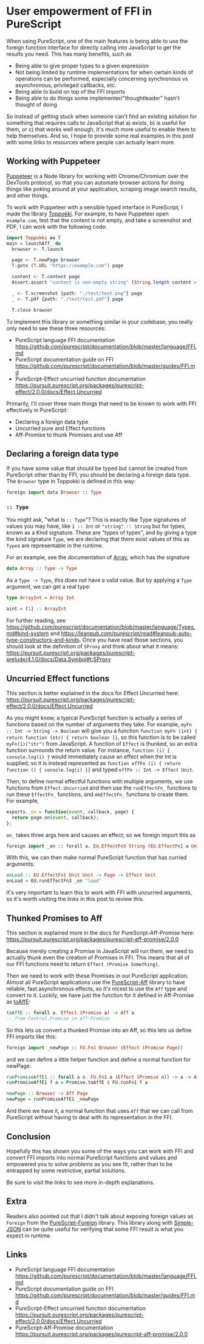 # User empowerment of FFI in PureScript

When using PureScript, one of the main features is being able to use the foreign function interface for directly calling into JavaScript to get the results you need. This has many benefits, such as

* Being able to give proper types to a given expression
* Not being limited by runtime implementations for when certain kinds of operations can be performed, especially concerning synchronous vs asynchronous, privileged callbacks, etc.
* Being able to build on top of the FFI imports
* Being able to do things some implementer/"thoughtleader" hasn't thought of doing

So instead of getting stuck when someone can't find an existing solution for something that requires calls to JavaScript that a) exists, b) is useful for them, or c) that works well enough, it's much more useful to enable them to help themselves. And so, I hope to provide some real examples in this post with some links to resources where people can actually learn more.

## Working with Puppeteer

 [Puppeteer](https://github.com/GoogleChrome/puppeteer) is a Node library for working with Chrome/Chromium over the DevTools protocol, so that you can automate browser actions for doing things like poking around at your application, scraping image search results, and other things.

 To work with Puppeteer with a sensible typed interface in PureScript, I made the library [Toppokki](https://github.com/justinwoo/purescript-toppokki). For example, to have Puppeteer open `example.com`, test that the content is not empty, and take a screenshot and PDF, I can work with the following code:

```hs
import Toppokki as T
main = launchAff_ do
  browser <- T.launch

  page <- T.newPage browser
  T.goto (T.URL "https://example.com") page

  content <- T.content page
  Assert.assert "content is non-empty string" (String.length content > 0)

  _ <- T.screenshot {path: "./test/test.png"} page
  _ <- T.pdf {path: "./test/test.pdf"} page

  T.close browser
```

To implement this library or something similar in your codebase, you really only need to see these three resources:

* PureScript language FFI documentation <https://github.com/purescript/documentation/blob/master/language/FFI.md>
* PureScript documentation guide on FFI <https://github.com/purescript/documentation/blob/master/guides/FFI.md>
* PureScript-Effect uncurried function documentation <https://pursuit.purescript.org/packages/purescript-effect/2.0.0/docs/Effect.Uncurried>

Primarily, I'll cover three main things that need to be known to work with FFI effectively in PureScript:

* Declaring a foreign data type
* Uncurried pure and Effect functions
* Aff-Promise to thunk Promises and use Aff

## Declaring a foreign data type

If you have some value that should be typed but cannot be created from PureScript other than by FFI, you should be declaring a foreign data type. The `Browser` type in Toppokki is defined in this way:

```hs
foreign import data Browser :: Type
```

### `:: Type`

You might ask, "what is `:: Type`"? This is exactly like Type signatures of values you may have, like `1 :: Int` or `"string" :: String` but for types, known as a Kind signature. These are "types of types", and by giving a type the kind signature `Type`, we are declaring that there exist values of this as `Type`s are representable in the runtime.

For an example, see the documentation of [Array](https://pursuit.purescript.org/builtins/docs/Prim#t:Array), which has the signature

```hs
data Array :: Type -> Type
```

As a `Type -> Type`, this does not have a valid value. But by applying a `Type` argument, we can get a real type:

```hs
type ArrayInt = Array Int

aint = [1] :: ArrayInt
```

For further reading, see <https://github.com/purescript/documentation/blob/master/language/Types.md#kind-system> and <https://leanpub.com/purescript/read#leanpub-auto-type-constructors-and-kinds>. Once you have read those sections, you should look at the definition of `SProxy` and think about what it means: <https://pursuit.purescript.org/packages/purescript-prelude/4.1.0/docs/Data.Symbol#t:SProxy>

## Uncurried Effect functions

This section is better explained in the docs for Effect.Uncurried here: <https://pursuit.purescript.org/packages/purescript-effect/2.0.0/docs/Effect.Uncurried>

As you might know, a typical PureScript function is actually a series of functions based on the number of arguments they take. For example, `myFn :: Int -> String -> Boolean` will give you a function `function myFn (int) { return function (str) { return boolean }}`, so this function is to be called `myFn(1)("str")` from JavaScript. A function of `Effect` is thunked, so an extra function surrounds the return value. For instance, `function (i) { console.log(i) }` would immediately cause an effect when the Int is supplied, so it is instead represented as `function effFn (i) { return function () { console.log(i) }}` and typed `effFn :: Int -> Effect Unit`.

Then, to define normal effectful functions with multiple arguments, we use functions from `Effect.Uncurried` and then use the `runEffectFn_` functions to run these `EffectFn_` functions, and `mkEffectFn_` functions to create them. For example,

```js
exports._on = function(event, callback, page) {
  return page.on(event, callback);
};
```

`on_` takes three args here and causes an effect, so we foreign import this as

```hs
foreign import _on :: forall a. EU.EffectFn3 String (EU.EffectFn1 a Unit) Page Unit
```

With this, we can then make normal PureScript function that has curried arguments:


```hs
onLoad :: EU.EffectFn1 Unit Unit -> Page -> Effect Unit
onLoad = EU.runEffectFn3 _on "load"
```

It's very important to learn this to work with FFI with uncurried arguments, so it's worth visiting the links in this post to review this.

## Thunked Promises to Aff

This section is explained more in the docs for PureScript-Aff-Promise here: <https://pursuit.purescript.org/packages/purescript-aff-promise/2.0.0>

Because merely creating a Promise in JavaScript will run them, we need to actually thunk even the creation of Promises in FFI. This means that all of our FFI functions need to return `Effect (Promise Something)`.

Then we need to work with these Promises in our PureScript application. Almost all PureScript applications use the [PureScript-Aff](https://github.com/slamdata/purescript-aff) library to have reliable, fast asynchronous effects, so it's nicest to use the `Aff` type and convert to it. Luckily, we have just the function for it defined in Aff-Promise as [toAffE](https://pursuit.purescript.org/packages/purescript-aff-promise/2.0.0/docs/Control.Promise#v:toAffE):

```hs
toAffE :: forall a. Effect (Promise a) -> Aff a
-- from Control.Promise in Aff-Promise
```

So this lets us convert a thunked Promise into an Aff, so this lets us define FFI imports like this:

```hs
foreign import _newPage :: FU.Fn1 Browser (Effect (Promise Page))
```

and we can define a little helper function and define a normal function for newPage:

```hs
runPromiseAffE1 :: forall a o. FU.Fn1 a (Effect (Promise o)) -> a -> Aff o
runPromiseAffE1 f a = Promise.toAffE $ FU.runFn1 f a

newPage :: Browser -> Aff Page
newPage = runPromiseAffE1 _newPage
```

And there we have it, a normal function that uses `Aff` that we can call from PureScript without having to deal with its representation in the FFI.

## Conclusion

Hopefully this has shown you some of the ways you can work with FFI and convert FFI imports into normal PureScript functions and values and empowered you to solve problems as you see fit, rather than to be entrapped by some restrictive, partial solutions.

Be sure to visit the links to see more in-depth explanations.

## Extra

Readers also pointed out that I didn't talk about exposing foreign values as `Foreign` from the [PureScript-Foreign](https://github.com/purescript/purescript-foreign) library. This library along with [Simple-JSON](https://github.com/justinwoo/purescript-simple-json) can be quite useful for verifying that some FFI result is what you expect in runtime.

## Links

* PureScript language FFI documentation <https://github.com/purescript/documentation/blob/master/language/FFI.md>
* PureScript documentation guide on FFI <https://github.com/purescript/documentation/blob/master/guides/FFI.md>
* PureScript-Effect uncurried function documentation <https://pursuit.purescript.org/packages/purescript-effect/2.0.0/docs/Effect.Uncurried>
* PureScript-Aff-Promise documentation <https://pursuit.purescript.org/packages/purescript-aff-promise/2.0.0>

